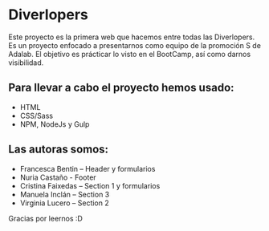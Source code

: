 # Diverlopers

Este proyecto es la primera web que hacemos entre todas las Diverlopers. Es un proyecto enfocado a presentarnos como equipo de la promoción S de Adalab. El objetivo es prácticar lo visto en el BootCamp, así como darnos visibilidad.

## Para llevar a cabo el proyecto hemos usado:

- HTML
- CSS/Sass
- NPM, NodeJs y Gulp

## Las autoras somos:

- Francesca Bentin – Header y formularios
- Nuria Castaño - Footer
- Cristina Faixedas – Section 1 y formularios
- Manuela Inclán – Section 3
- Virginia Lucero – Section 2

Gracias por leernos :D
